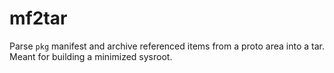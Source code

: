 mf2tar
======

Parse `pkg` manifest and archive referenced items from a proto area into a tar.
Meant for building a minimized sysroot.

